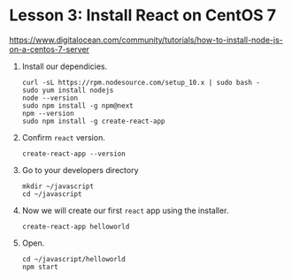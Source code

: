 # Lesson 3: Install React on CentOS 7

https://www.digitalocean.com/community/tutorials/how-to-install-node-js-on-a-centos-7-server

1. Install our dependicies.

    ```
    curl -sL https://rpm.nodesource.com/setup_10.x | sudo bash -
    sudo yum install nodejs
    node --version
    sudo npm install -g npm@next
    npm --version
    sudo npm install -g create-react-app
    ```


2. Confirm ``react`` version.

    ```
    create-react-app --version
    ```


3. Go to your developers directory

    ```
    mkdir ~/javascript
    cd ~/javascript
    ```

4. Now we will create our first ``react`` app using the installer.

    ```
    create-react-app helloworld
    ```

5. Open.

    ```
    cd ~/javascript/helloworld
    npm start
    ```
